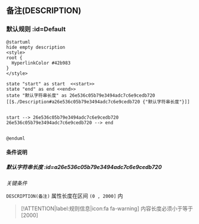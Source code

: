 ## 备注(DESCRIPTION) <!-- {docsify-ignore-all} -->

   

### 默认规则 :id=Default

```plantuml
@startuml
hide empty description
<style>
root {
  HyperlinkColor #42b983
}
</style>

state "start" as start  <<start>>
state "end" as end <<end>>
state "默认字符串长度" as 26e536c05b79e3494adc7c6e9cedb720 [[$./Description#a26e536c05b79e3494adc7c6e9cedb720 {"默认字符串长度"}]]


start --> 26e536c05b79e3494adc7c6e9cedb720 
26e536c05b79e3494adc7c6e9cedb720 --> end 


@enduml
```

#### 条件说明

##### 默认字符串长度 :id=a26e536c05b79e3494adc7c6e9cedb720


*关键条件*


`DESCRIPTION(备注)` 属性长度在区间 `(0 , 2000]` 内

> [!ATTENTION|label:规则信息|icon:fa fa-warning]
> 内容长度必须小于等于[2000]







